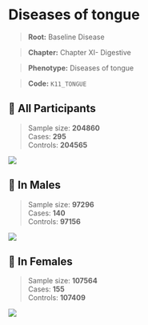 # Diseases of tongue

> **Root:** Baseline Disease  

> **Chapter:** Chapter XI- Digestive  

> **Phenotype:** Diseases of tongue  

> **Code:** `K11_TONGUE`

## 🧪 All Participants  
> Sample size: **204860**  
> Cases: **295**  
> Controls: **204565**
<img src="/Disease/Figures/ALL/Baseline/K11_TONGUE.png"/>
<CsvTable src="/Disease_Data/ALL/Baseline/LG_K11_TONGUE.csv" label="🔍 View full results" />

## 👨 In Males  
> Sample size: **97296**  
> Cases: **140**  
> Controls: **97156**
<img src="/Disease/Figures/Male/Baseline/K11_TONGUE.png"/>
<CsvTable src="/Disease_Data/Male/Baseline/LG_K11_TONGUE.csv" label="🔍 View full results" />

## 👩 In Females  
> Sample size: **107564**  
> Cases: **155**  
> Controls: **107409**
<img src="/Disease/Figures/Female/Baseline/K11_TONGUE.png"/>
<CsvTable src="/Disease_Data/Female/Baseline/LG_K11_TONGUE.csv" label="🔍 View full results" />
